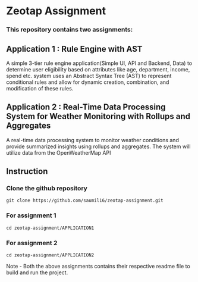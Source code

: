 # Zeotap Assignment
### This repository contains two assignments:
## Application 1 : Rule Engine with AST 
A simple 3-tier rule engine application(Simple UI, API and Backend, Data) to determine user eligibility based on attributes like age, department, income, spend etc. system uses an Abstract Syntax Tree (AST) to represent conditional rules and allow for dynamic
creation, combination, and modification of these rules.
## Application 2 : Real-Time Data Processing System for Weather Monitoring with Rollups and Aggregates
A real-time data processing system to monitor weather conditions and provide
summarized insights using rollups and aggregates. The system will utilize data from the
OpenWeatherMap API


## Instruction
### Clone the github repository
    git clone https://github.com/saumil16/zeotap-assignment.git 
### For assignment 1
    cd zeotap-assignment/APPLICATION1
### For assignment 2
    cd zeotap-assignment/APPLICATION2

Note - Both the above assignments contains their respective readme file to build and run the project.
